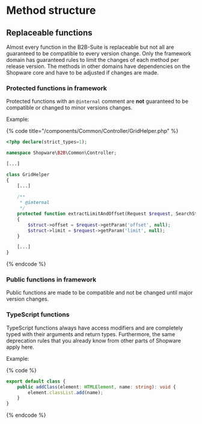 # Method structure

## Replaceable functions

Almost every function in the B2B-Suite is replaceable but not all are guaranteed to be compatible to every version change.
Only the framework domain has guaranteed rules to limit the changes of each method per release version.
The methods in other domains have dependencies on the Shopware core and have to be adjusted if changes are made.

### Protected functions in framework

Protected functions with an `@internal` comment are **not** guaranteed to be compatible or changed to minor versions changes.

Example:

{% code title="<b2b root>/components/Common/Controller/GridHelper.php" %}
```php
<?php declare(strict_types=1);

namespace Shopware\B2B\Common\Controller;

[...]

class GridHelper
{    
    [...]
    
    /**
     * @internal
     */
    protected function extractLimitAndOffset(Request $request, SearchStruct $struct)
    {
        $struct->offset = $request->getParam('offset', null);
        $struct->limit = $request->getParam('limit', null);
    }

    [...]
}
```
{% endcode %}

### Public functions in framework

Public functions are made to be compatible and not be changed until major version changes.

### TypeScript functions

TypeScript functions always have access modifiers and are completely typed with their arguments and return types.
Furthermore, the same deprecation rules that you already know from other parts of Shopware apply here.

Example:

{% code %}
```typescript
export default class {
    public addClass(element: HTMLElement, name: string): void {
        element.classList.add(name);
    }
}
```
{% endcode %}